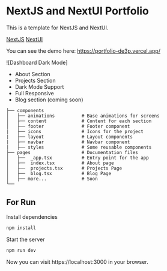 # NextJS and NextUI Portfolio



This is a template for NextJS and NextUI. 

[NextJS](https://nextjs.org/) 
[NextUI](https://nextui.org/)

You can see the demo here: https://portfolio-de3p.vercel.app/

![Dashboard Dark Mode]


- About Section
- Projects Section
- Dark Mode Support
- Full Responsive
- Blog section (coming soon)


```
├── components
│   ├── animations          # Base animations for screens
│   ├── content             # Content for each section
│   ├── footer              # Footer component
|   ├── icons               # Icons for the project
|   ├── layout              # Layout components
|   ├── navbar              # Navbar component
|   ├── styles              # Some reusable components
├── pages                   # Documentation files 
│   ├──  _app.tsx           # Entry point for the app
│   ├──  index.tsx          # About page
│   ├──  projects.tsx       # Projects Page
│   ├──  blog.tsx           # Blog Page
│   ├── more...             # Soon
└──
```
## For Run

Install dependencies

    
```bash
npm install
```

Start the server
        
```bash
npm run dev
```

Now you can visit https://localhost:3000 in your browser.
